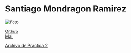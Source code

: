 # Santiago Mondragon Ramirez

![Foto](https://media.discordapp.net/attachments/948289759120351302/1029400369522028714/unknown.png?width=385&height=513)

[Github](https://github.com/SantiDEV2)
<br>
[Mail](cdmx2162@amerike.edu.mx)

[Archivo de Practica 2](/Bases%20de%20Datos/Practica2.md)